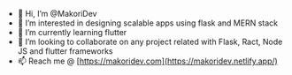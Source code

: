 - 👋 Hi, I’m @MakoriDev
- 👀 I’m interested in designing scalable apps using flask and MERN stack
- 🌱 I’m currently learning flutter 
- 💞️ I’m looking to collaborate on any project related with Flask, Ract, Node JS and flutter frameworks
- 📫 Reach me @ [https://makoridev.com](https://makoridev.netlify.app/)
<!---
MakoriDev/MakoriDev is a ✨ special ✨ repository because its `README.md` (this file) appears on your GitHub profile.
You can click the Preview link to take a look at your changes.
--->
